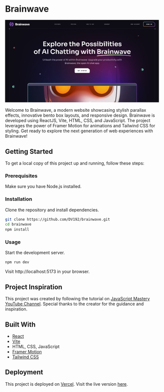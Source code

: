 # Brainwave

[![Brainwave Preview](public/assets/brainwave-screenshot.png)](https://brainwave-dv192.vercel.app/)

Welcome to Brainwave, a modern website showcasing stylish parallax effects, innovative bento box layouts, and responsive design. Brainwave is developed using ReactJS, Vite, HTML, CSS, and JavaScript. The project leverages the power of Framer Motion for animations and Tailwind CSS for styling. Get ready to explore the next generation of web experiences with Brainwave!

## Getting Started

To get a local copy of this project up and running, follow these steps:

### Prerequisites

Make sure you have Node.js installed.

### Installation

Clone the repository and install dependencies.

```bash
git clone https://github.com/DV192/brainwave.git
cd brainwave
npm install
```

### Usage

Start the development server.

```bash
npm run dev
```

Visit http://localhost:5173 in your browser.

## Project Inspiration

This project was created by following the tutorial on [JavaScript Mastery YouTube Channel](https://www.youtube.com/@javascriptmastery). Special thanks to the creator for the guidance and inspiration.

## Built With

- [React](https://react.dev/)
- [Vite](https://vitejs.dev/)
- HTML, CSS, JavaScript
- [Framer Motion](https://www.framer.com/motion/)
- [Tailwind CSS](https://tailwindcss.com/)

## Deployment

This project is deployed on [Vercel](https://vercel.com/). Visit the live version [here](https://brainwave-dv192.vercel.app/).
